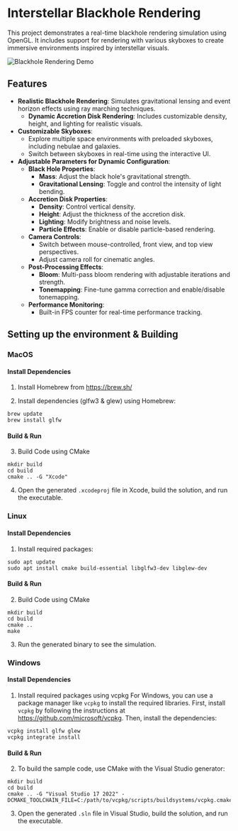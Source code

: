 # Interstellar Blackhole Rendering

This project demonstrates a real-time blackhole rendering simulation using OpenGL. It includes support for rendering with various skyboxes to create immersive environments inspired by interstellar visuals.

![Blackhole Rendering Demo](/docs/recording.gif)

## Features

- **Realistic Blackhole Rendering**: Simulates gravitational lensing and event horizon effects using ray marching techniques.
    - **Dynamic Accretion Disk Rendering**: Includes customizable density, height, and lighting for realistic visuals.
- **Customizable Skyboxes**:
    - Explore multiple space environments with preloaded skyboxes, including nebulae and galaxies.
    - Switch between skyboxes in real-time using the interactive UI.
- **Adjustable Parameters for Dynamic Configuration**:
    - **Black Hole Properties**:
        - **Mass**: Adjust the black hole's gravitational strength.
        - **Gravitational Lensing**: Toggle and control the intensity of light bending.
    - **Accretion Disk Properties**:
        - **Density**: Control vertical density.
        - **Height**: Adjust the thickness of the accretion disk.
        - **Lighting**: Modify brightness and noise levels.
        - **Particle Effects**: Enable or disable particle-based rendering.
    - **Camera Controls**:
        - Switch between mouse-controlled, front view, and top view perspectives.
        - Adjust camera roll for cinematic angles.
    - **Post-Processing Effects**:
        - **Bloom**: Multi-pass bloom rendering with adjustable iterations and strength.
        - **Tonemapping**: Fine-tune gamma correction and enable/disable tonemapping.
    - **Performance Monitoring**:
        - Built-in FPS counter for real-time performance tracking.

## Setting up the environment & Building 

### MacOS

#### Install Dependencies
1. Install Homebrew from https://brew.sh/

2. Install dependencies (glfw3 & glew) using Homebrew:
```
brew update
brew install glfw
```

#### Build & Run
3. Build Code using CMake
```
mkdir build
cd build
cmake .. -G "Xcode"
```

4. Open the generated `.xcodeproj` file in Xcode, build the solution, and run the executable.

### Linux

#### Install Dependencies

1. Install required packages:
```
sudo apt update
sudo apt install cmake build-essential libglfw3-dev libglew-dev
```

#### Build & Run

2. Build Code using CMake
```
mkdir build
cd build
cmake ..
make
```

3. Run the generated binary to see the simulation.

### Windows

#### Install Dependencies
1. Install required packages using vcpkg
For Windows, you can use a package manager like `vcpkg` to install the required libraries. First, install `vcpkg` by following the instructions at https://github.com/microsoft/vcpkg. Then, install the dependencies:

```
vcpkg install glfw glew
vcpkg integrate install
```

#### Build & Run

2. To build the sample code, use CMake with the Visual Studio generator:

```
mkdir build
cd build
cmake .. -G "Visual Studio 17 2022" -DCMAKE_TOOLCHAIN_FILE=C:/path/to/vcpkg/scripts/buildsystems/vcpkg.cmake
```

3. Open the generated `.sln` file in Visual Studio, build the solution, and run the executable.



